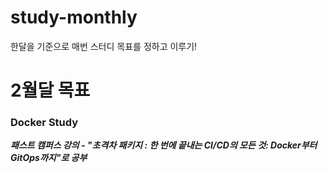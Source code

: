 # study-monthly

한달을 기준으로 매번 스터디 목표를 정하고 이루기!

# 2월달 목표

### Docker Study

**_패스트 캠퍼스 강의 - "초격차 패키지 : 한 번에 끝내는 CI/CD의 모든 것: Docker부터 GitOps까지"로 공부_**
